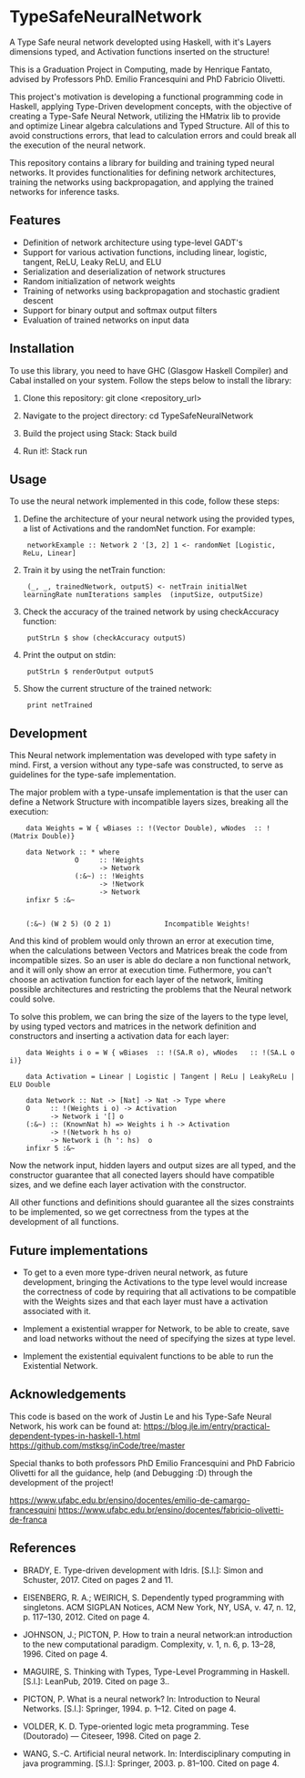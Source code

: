 # TypeSafeNeuralNetwork

A Type Safe neural network developted using Haskell, with it's Layers dimensions typed, and Activation functions inserted on the structure!

This is a Graduation Project in Computing, made by Henrique Fantato, advised by Professors PhD. Emilio Francesquini and PhD Fabricio Olivetti.

This project's motivation is developing a functional programming code in Haskell, applying Type-Driven development concepts, with the objective of 
creating a Type-Safe Neural Network, utilizing the HMatrix lib to provide and optimize Linear algebra calculations and Typed Structure. 
All of this to avoid constructions errors, that lead to calculation errors and could break all the execution of the neural network.


This repository contains a library for building and training typed neural networks. It provides functionalities for defining network architectures, training the networks using backpropagation, and applying the trained networks for inference tasks.


## Features

- Definition of network architecture using type-level GADT's 
- Support for various activation functions, including linear, logistic, tangent, ReLU, Leaky ReLU, and ELU
- Serialization and deserialization of network structures
- Random initialization of network weights
- Training of networks using backpropagation and stochastic gradient descent
- Support for binary output and softmax output filters
- Evaluation of trained networks on input data


## Installation

To use this library, you need to have GHC (Glasgow Haskell Compiler) and Cabal installed on your system. Follow the steps below to install the library:

1. Clone this repository: git clone <repository_url>

2. Navigate to the project directory: cd TypeSafeNeuralNetwork

3. Build the project using Stack: Stack build

4. Run it!: Stack run
 



## Usage

To use the neural network implemented in this code, follow these steps:

1. Define the architecture of your neural network using the provided types, a list of Activations and the randomNet function. For example:

        networkExample :: Network 2 '[3, 2] 1 <- randomNet [Logistic, ReLu, Linear]


2. Train it by using the netTrain function:

        (_, _, trainedNetwork, outputS) <- netTrain initialNet learningRate numIterations samples  (inputSize, outputSize)    


3. Check the accuracy of the trained network by using checkAccuracy function: 

        putStrLn $ show (checkAccuracy outputS)

4. Print the output on stdin:

        putStrLn $ renderOutput outputS

5. Show the current structure of the trained network:

        print netTrained




## Development


 This Neural network implementation was developed with type safety in mind. First, a version without any type-safe was constructed, to serve as 
guidelines for the type-safe implementation. 
 
 The major problem with a type-unsafe implementation is that the user can define a Network Structure with incompatible layers sizes, breaking all the execution:



        data Weights = W { wBiases :: !(Vector Double), wNodes  :: !(Matrix Double)}  

        data Network :: * where
                    O     :: !Weights
                          -> Network
                    (:&~) :: !Weights
                          -> !Network
                          -> Network
        infixr 5 :&~
        

        (:&~) (W 2 5) (O 2 1)             Incompatible Weights! 


 And this kind of problem would only thrown an error at execution time, when the calculations between Vectors and Matrices break the code from incompatible sizes.
 So an user is able do declare a non functional network, and it will only show an error at execution time. Futhermore, you can't choose an activation function for
 each layer of the network, limiting possible architectures and restricting the problems that the Neural network could solve. 



 To solve this problem, we can bring the size of the layers to the type level, by using typed vectors and matrices in the network definition and constructors and 
 inserting a activation data for each layer:

        data Weights i o = W { wBiases  :: !(SA.R o), wNodes   :: !(SA.L o i)}
            
        data Activation = Linear | Logistic | Tangent | ReLu | LeakyReLu | ELU Double

        data Network :: Nat -> [Nat] -> Nat -> Type where
        O     :: !(Weights i o) -> Activation
              -> Network i '[] o
        (:&~) :: (KnownNat h) => Weights i h -> Activation
              -> !(Network h hs o)
              -> Network i (h ': hs)  o
        infixr 5 :&~


 Now the network input, hidden layers and output sizes are all typed, and the constructor guarantee that all conected layers should have compatible sizes, and we define 
 each layer activation with the constructor.

 All other functions and definitions should guarantee all the sizes constraints to be implemented, so we get correctness from the types at the development of all functions.




## Future implementations


 - To get to a even more type-driven neural network, as future development, bringing the Activations to the type level would increase the correctness of code by requiring that all 
 activations to be compatible with the Weights sizes and that each layer must have a activation associated with it. 
 
 - Implement a existential wrapper for Network, to be able to create, save and load networks without the need of specifying the sizes at type level.

 - Implement the existential equivalent functions to be able to run the Existential Network.





## Acknowledgements


 This code is based on the work of Justin Le and his Type-Safe Neural Network, his work can be found at:
 https://blog.jle.im/entry/practical-dependent-types-in-haskell-1.html
 https://github.com/mstksg/inCode/tree/master


 Special thanks to both professors PhD Emilio Francesquini and PhD Fabricio Olivetti for all the guidance, help (and Debugging :D) 
 through the development of the project!

 https://www.ufabc.edu.br/ensino/docentes/emilio-de-camargo-francesquini
 https://www.ufabc.edu.br/ensino/docentes/fabricio-olivetti-de-franca




## References


- BRADY, E. Type-driven development with Idris. [S.l.]: Simon and Schuster, 2017. Cited 
on pages 2 and 11.

- EISENBERG, R. A.; WEIRICH, S. Dependently typed programming with singletons.
  ACM SIGPLAN Notices, ACM New York, NY, USA, v. 47, n. 12, p. 117–130, 2012.
  Cited on page 4.

- JOHNSON, J.; PICTON, P. How to train a neural network:an introduction to the new
  computational paradigm. Complexity, v. 1, n. 6, p. 13–28, 1996. Cited on page 4.

- MAGUIRE, S. Thinking with Types, Type-Level Programming in Haskell. [S.l.]: LeanPub,
  2019. Cited on page 3..

- PICTON, P. What is a neural network? In: Introduction to Neural Networks. [S.l.]:
  Springer, 1994. p. 1–12. Cited on page 4.

- VOLDER, K. D. Type-oriented logic meta programming. Tese (Doutorado) — Citeseer,
  1998. Cited on page 2.

- WANG, S.-C. Artificial neural network. In: Interdisciplinary computing in java
  programming. [S.l.]: Springer, 2003. p. 81–100. Cited on page 4.

